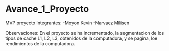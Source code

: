 # Avance_1_Proyecto
MVP proyecto
Integrantes:
-Moyon Kevin
-Narvaez Milisen


Observaciones:
En el proyecto se ha incrementado, la segmentacion de los tipos de cache L1, L2, L3, obtenidos de la computadora, y se pagina, loe rendimientos de la computadora.
